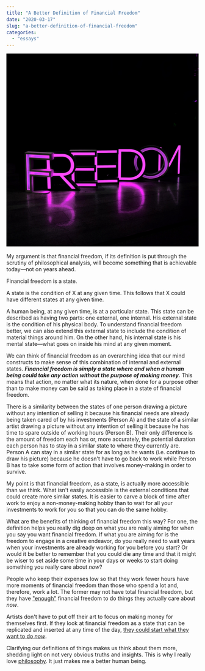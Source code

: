 ```yaml
---
title: "A Better Definition of Financial Freedom"
date: "2020-03-17"
slug: "a-better-definition-of-financial-freedom"
categories:
  - "essays"
---
```


![Freedom](images/freedom.jpg)

My argument is that financial freedom, if its definition is put through the scrutiny of philosophical analysis, will become something that is achievable today⁠—not on years ahead.

Financial freedom is a state.

A state is the condition of X at any given time. This follows that X could have different states at any given time.

A human being, at any given time, is at a particular state. This state can be described as having two parts: one external, one internal. His external state is the condition of his physical body. To understand financial freedom better, we can also extend this external state to include the condition of material things around him. On the other hand, his internal state is his mental state⁠—what goes on inside his mind at any given moment.

We can think of financial freedom as an overarching idea that our mind constructs to make sense of this combination of internal and external states. _**Financial freedom is simply a state where and when a human being could take any action without the purpose of making money.**_ This means that action, no matter what its nature, when done for a purpose other than to make money can be said as taking place in a state of financial freedom.

There is a similarity between the states of one person drawing a picture without any intention of selling it because his financial needs are already being taken cared of by his investments (Person A) and the state of a similar artist drawing a picture without any intention of selling it because he has time to spare outside of working hours (Person B). Their only difference is the amount of freedom each has or, more accurately, the potential duration each person has to stay in a similar state to where they currently are. Person A can stay in a similar state for as long as he wants (i.e. continue to draw his picture) because he doesn't have to go back to work while Person B has to take some form of action that involves money-making in order to survive.

My point is that financial freedom, as a state, is actually more accessible than we think. What isn't easily accessible is the external conditions that could create more similar states. It is easier to carve a block of time after work to enjoy a non-money-making hobby than to wait for all your investments to work for you so that you can do the same hobby.

What are the benefits of thinking of financial freedom this way? For one, the definition helps you really dig deep on what you are really aiming for when you say you want financial freedom. If what you are aiming for is the freedom to engage in a creative endeavor, do you really need to wait years when your investments are already working for you before you start? Or would it be better to remember that you could die any time and that it might be wiser to set aside some time in your days or weeks to start doing something you really care about _now_?

People who keep their expenses low so that they work fewer hours have more moments of financial freedom than those who spend a lot and, therefore, work a lot. The former may not have total financial freedom, but they have ["enough"](/kasapatan-pagpapaubaya-kapayapaan/) financial freedom to do things they actually care about _now_.

Artists don't have to put off their art to focus on making money for themselves first. If they look at financial freedom as a state that can be replicated and inserted at any time of the day, [they could start what they want to do _now_](/creative-freedom-is-all-that-matters/).

Clarifying our definitions of things makes us think about them more, shedding light on not very obvious truths and insights. This is why I really love [philosophy](/minimum-viable-worldview/). It just makes me a better human being.
